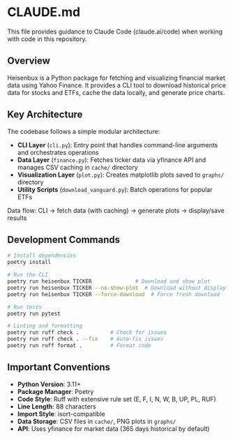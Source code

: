 # CLAUDE.md

This file provides guidance to Claude Code (claude.ai/code) when working with code in this repository.

## Overview

Heisenbux is a Python package for fetching and visualizing financial market data using Yahoo Finance. It provides a CLI tool to download historical price data for stocks and ETFs, cache the data locally, and generate price charts.

## Key Architecture

The codebase follows a simple modular architecture:
- **CLI Layer** (`cli.py`): Entry point that handles command-line arguments and orchestrates operations
- **Data Layer** (`finance.py`): Fetches ticker data via yfinance API and manages CSV caching in `cache/` directory
- **Visualization Layer** (`plot.py`): Creates matplotlib plots saved to `graphs/` directory
- **Utility Scripts** (`download_vanguard.py`): Batch operations for popular ETFs

Data flow: CLI → fetch data (with caching) → generate plots → display/save results

## Development Commands

```bash
# Install dependencies
poetry install

# Run the CLI
poetry run heisenbux TICKER              # Download and show plot
poetry run heisenbux TICKER --no-show-plot  # Download without display
poetry run heisenbux TICKER --force-download  # Force fresh download

# Run tests
poetry run pytest

# Linting and formatting
poetry run ruff check .          # Check for issues
poetry run ruff check . --fix    # Auto-fix issues
poetry run ruff format .         # Format code
```

## Important Conventions

- **Python Version**: 3.11+
- **Package Manager**: Poetry
- **Code Style**: Ruff with extensive rule set (E, F, I, N, W, B, UP, PL, RUF)
- **Line Length**: 88 characters
- **Import Style**: isort-compatible
- **Data Storage**: CSV files in `cache/`, PNG plots in `graphs/`
- **API**: Uses yfinance for market data (365 days historical by default)